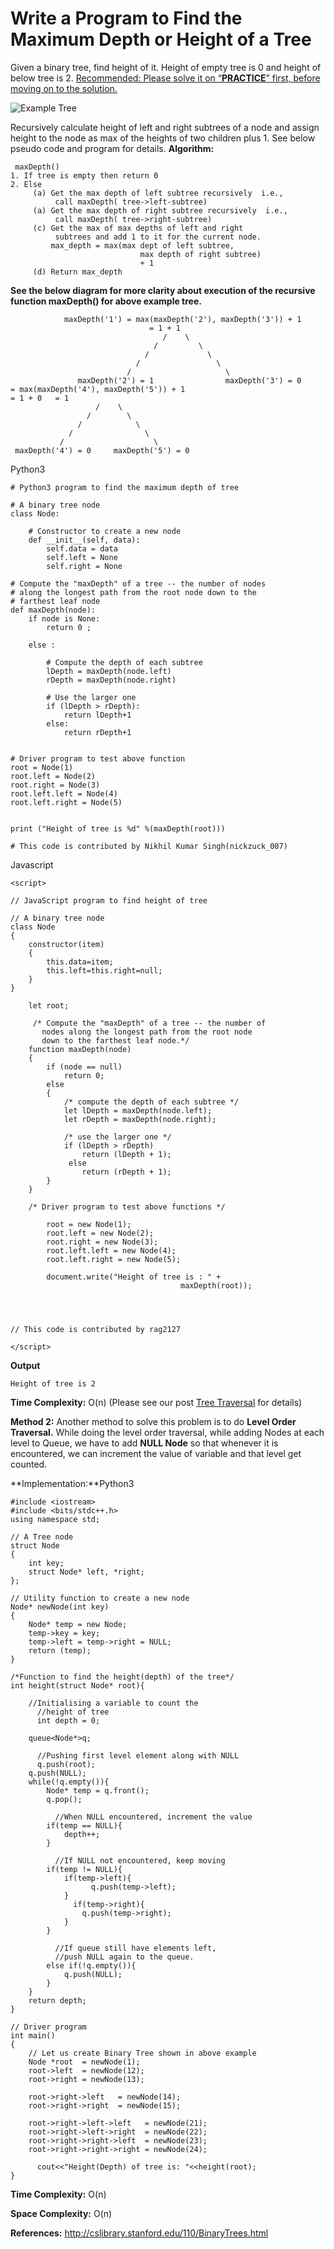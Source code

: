 # Write a Program to Find the Maximum Depth or Height of a Tree

Given a binary tree, find height of it. Height of empty tree is 0 and height of below tree is 2. [Recommended: Please solve it on “**PRACTICE**” first, before moving on to the solution.](https://practice.geeksforgeeks.org/problems/height-of-binary-tree/1)

![Example Tree](https://media.geeksforgeeks.org/wp-content/cdn-uploads/2009/06/tree122.gif)

Recursively calculate height of left and right subtrees of a node and assign height to the node as max of the heights of two children plus 1. See below pseudo code and program for details. **Algorithm:**

     maxDepth()
    1. If tree is empty then return 0
    2. Else
         (a) Get the max depth of left subtree recursively  i.e.,
              call maxDepth( tree->left-subtree)
         (a) Get the max depth of right subtree recursively  i.e.,
              call maxDepth( tree->right-subtree)
         (c) Get the max of max depths of left and right
              subtrees and add 1 to it for the current node.
             max_depth = max(max dept of left subtree,
                                 max depth of right subtree)
                                 + 1
         (d) Return max_depth

**See the below diagram for more clarity about execution of the recursive function maxDepth() for above example tree.**

                maxDepth('1') = max(maxDepth('2'), maxDepth('3')) + 1
                                   = 1 + 1
                                      /    \
                                    /         \
                                  /             \
                                /                 \
                              /                     \
                   maxDepth('2') = 1                maxDepth('3') = 0
    = max(maxDepth('4'), maxDepth('5')) + 1
    = 1 + 0   = 1
                       /    \
                     /        \
                   /            \
                 /                \
               /                    \
     maxDepth('4') = 0     maxDepth('5') = 0

Python3

    # Python3 program to find the maximum depth of tree

    # A binary tree node
    class Node:

        # Constructor to create a new node
        def __init__(self, data):
            self.data = data
            self.left = None
            self.right = None

    # Compute the "maxDepth" of a tree -- the number of nodes
    # along the longest path from the root node down to the
    # farthest leaf node
    def maxDepth(node):
        if node is None:
            return 0 ;

        else :

            # Compute the depth of each subtree
            lDepth = maxDepth(node.left)
            rDepth = maxDepth(node.right)

            # Use the larger one
            if (lDepth > rDepth):
                return lDepth+1
            else:
                return rDepth+1


    # Driver program to test above function
    root = Node(1)
    root.left = Node(2)
    root.right = Node(3)
    root.left.left = Node(4)
    root.left.right = Node(5)


    print ("Height of tree is %d" %(maxDepth(root)))

    # This code is contributed by Nikhil Kumar Singh(nickzuck_007)

Javascript

    <script>

    // JavaScript program to find height of tree

    // A binary tree node
    class Node
    {
        constructor(item)
        {
            this.data=item;
            this.left=this.right=null;
        }
    }

        let root;

         /* Compute the "maxDepth" of a tree -- the number of
           nodes along the longest path from the root node
           down to the farthest leaf node.*/
        function maxDepth(node)
        {
            if (node == null)
                return 0;
            else
            {
                /* compute the depth of each subtree */
                let lDepth = maxDepth(node.left);
                let rDepth = maxDepth(node.right);

                /* use the larger one */
                if (lDepth > rDepth)
                    return (lDepth + 1);
                 else
                    return (rDepth + 1);
            }
        }

        /* Driver program to test above functions */

            root = new Node(1);
            root.left = new Node(2);
            root.right = new Node(3);
            root.left.left = new Node(4);
            root.left.right = new Node(5);

            document.write("Height of tree is : " +
                                          maxDepth(root));




    // This code is contributed by rag2127

    </script>

**Output**

    Height of tree is 2

**Time Complexity:** O(n) (Please see our post [Tree Traversal](https://www.geeksforgeeks.org/tree-traversals-inorder-preorder-and-postorder/) for details)

**Method 2:** Another method to solve this problem is to do **Level Order Traversal.** While doing the level order traversal, while adding Nodes at each level to Queue, we have to add **NULL Node** so that whenever it is encountered, we can increment the value of variable and that level get counted.

**Implementation:**Python3

    #include <iostream>
    #include <bits/stdc++.h>
    using namespace std;

    // A Tree node
    struct Node
    {
        int key;
        struct Node* left, *right;
    };

    // Utility function to create a new node
    Node* newNode(int key)
    {
        Node* temp = new Node;
        temp->key = key;
        temp->left = temp->right = NULL;
        return (temp);
    }

    /*Function to find the height(depth) of the tree*/
    int height(struct Node* root){

        //Initialising a variable to count the
          //height of tree
          int depth = 0;

        queue<Node*>q;

          //Pushing first level element along with NULL
          q.push(root);
        q.push(NULL);
        while(!q.empty()){
            Node* temp = q.front();
            q.pop();

              //When NULL encountered, increment the value
            if(temp == NULL){
                depth++;
            }

              //If NULL not encountered, keep moving
            if(temp != NULL){
                if(temp->left){
                      q.push(temp->left);
                }
                  if(temp->right){
                    q.push(temp->right);
                }
            }

              //If queue still have elements left,
              //push NULL again to the queue.
            else if(!q.empty()){
                q.push(NULL);
            }
        }
        return depth;
    }

    // Driver program
    int main()
    {
        // Let us create Binary Tree shown in above example
        Node *root  = newNode(1);
        root->left  = newNode(12);
        root->right = newNode(13);

        root->right->left   = newNode(14);
        root->right->right  = newNode(15);

        root->right->left->left   = newNode(21);
        root->right->left->right  = newNode(22);
        root->right->right->left  = newNode(23);
        root->right->right->right = newNode(24);

          cout<<"Height(Depth) of tree is: "<<height(root);
    }

**Time Complexity:** O(n)

**Space Complexity:** O(n)

**References:** <http://cslibrary.stanford.edu/110/BinaryTrees.html>
